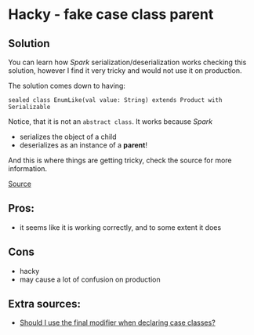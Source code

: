 # Hacky - fake case class parent

## Solution

You can learn how *Spark* serialization/deserialization works checking this solution, however 
I find it very tricky and would not use it on production.

The solution comes down to having:

```
sealed class EnumLike(val value: String) extends Product with Serializable 
```

Notice, that it is not an `abstract class`. It works because *Spark*
 - serializes the object of a child
 - deserializes as an instance of a **parent**!
 
And this is where things are getting tricky, check the source for more information.

[Source](src/test/scala/com.github.atais/HackySpec.scala) 

## Pros:
 - it seems like it is working correctly, and to some extent it does
 
## Cons
 - hacky
 - may cause a lot of confusion on production

## Extra sources:
 - [Should I use the final modifier when declaring case classes?](https://stackoverflow.com/questions/34561614)